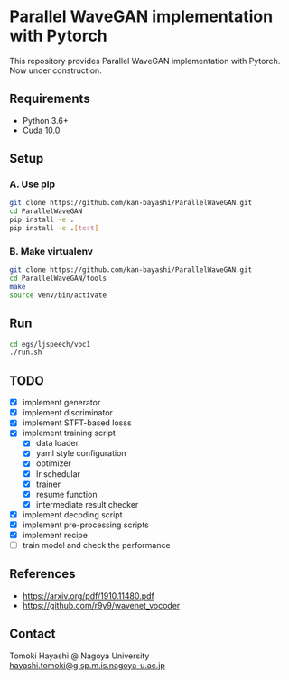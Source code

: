 # Parallel WaveGAN implementation with Pytorch

This repository provides Parallel WaveGAN implementation with Pytorch.  
Now under construction.

## Requirements

- Python 3.6+
- Cuda 10.0

## Setup

### A. Use pip

```bash
git clone https://github.com/kan-bayashi/ParallelWaveGAN.git
cd ParallelWaveGAN
pip install -e .
pip install -e .[test]
```

### B. Make virtualenv

```bash
git clone https://github.com/kan-bayashi/ParallelWaveGAN.git
cd ParallelWaveGAN/tools
make
source venv/bin/activate
```

## Run

```bash
cd egs/ljspeech/voc1
./run.sh
```

## TODO

- [x] implement generator
- [x] implement discriminator
- [x] implement STFT-based losss
- [x] implement training script
    - [x] data loader
    - [x] yaml style configuration
    - [x] optimizer
    - [x] lr schedular
    - [x] trainer
    - [x] resume function
    - [x] intermediate result checker
- [x] implement decoding script
- [x] implement pre-processing scripts
- [x] implement recipe
- [ ] train model and check the performance

## References

- https://arxiv.org/pdf/1910.11480.pdf
- https://github.com/r9y9/wavenet_vocoder

## Contact

Tomoki Hayashi @ Nagoya University  
hayashi.tomoki@g.sp.m.is.nagoya-u.ac.jp
